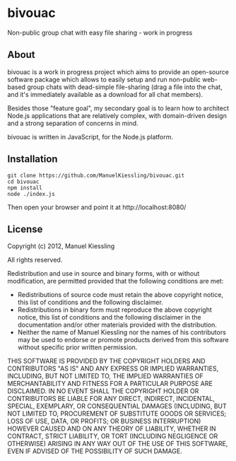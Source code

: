 # bivouac
Non-public group chat with easy file sharing - work in progress


## About

bivouac is a work in progress project which aims to provide an open-source
software package which allows to easily setup and run non-public web-based
group chats with dead-simple file-sharing (drag a file into the chat, and
it's immediately available as a download for all chat members).

Besides those "feature goal", my secondary goal is to learn how to architect
Node.js applications that are relatively complex, with domain-driven design
and a strong separation of concerns in mind.

bivouac is written in JavaScript, for the Node.js platform.

## Installation

    git clone https://github.com/ManuelKiessling/bivouac.git
    cd bivouac
    npm install
    node ./index.js

Then open your browser and point it at http://localhost:8080/

## License

Copyright (c) 2012, Manuel Kiessling

All rights reserved.

Redistribution and use in source and binary forms, with or without
modification, are permitted provided that the following conditions are met:

- Redistributions of source code must retain the above copyright notice, this
  list of conditions and the following disclaimer.
- Redistributions in binary form must reproduce the above copyright notice,
  this list of conditions and the following disclaimer in the documentation
  and/or other materials provided with the distribution.
- Neither the name of Manuel Kiessling nor the names of his contributors may
  be used to endorse or promote products derived from this software without
  specific prior written permission.

THIS SOFTWARE IS PROVIDED BY THE COPYRIGHT HOLDERS AND CONTRIBUTORS "AS IS" AND
ANY EXPRESS OR IMPLIED WARRANTIES, INCLUDING, BUT NOT LIMITED TO, THE IMPLIED
WARRANTIES OF MERCHANTABILITY AND FITNESS FOR A PARTICULAR PURPOSE ARE
DISCLAIMED. IN NO EVENT SHALL THE COPYRIGHT HOLDER OR CONTRIBUTORS BE LIABLE
FOR ANY DIRECT, INDIRECT, INCIDENTAL, SPECIAL, EXEMPLARY, OR CONSEQUENTIAL
DAMAGES (INCLUDING, BUT NOT LIMITED TO, PROCUREMENT OF SUBSTITUTE GOODS OR
SERVICES; LOSS OF USE, DATA, OR PROFITS; OR BUSINESS INTERRUPTION) HOWEVER
CAUSED AND ON ANY THEORY OF LIABILITY, WHETHER IN CONTRACT, STRICT LIABILITY,
OR TORT (INCLUDING NEGLIGENCE OR OTHERWISE) ARISING IN ANY WAY OUT OF THE USE
OF THIS SOFTWARE, EVEN IF ADVISED OF THE POSSIBILITY OF SUCH DAMAGE.
